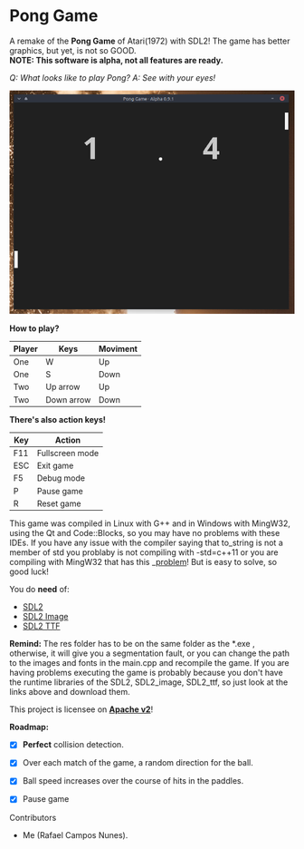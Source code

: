 __Pong Game__
===

A remake of the __Pong Game__ of Atari(1972) with SDL2! The game has better graphics, but yet, is not so GOOD.    
**NOTE: This software is alpha, not all features are ready.**

*Q: What looks like to play Pong?*
*A: See with your eyes!*

![Game Image](PongGame.png)

__How to play?__

Player |     Keys    | Moviment
------ | ----------- | --------
One    |      W      |    Up
One    |      S      |   Down
Two    |  Up arrow   |    Up
Two    |  Down arrow |   Down

__There's also action keys!__

 Key  |      Action      |
------| -----------------|
 F11  |  Fullscreen mode
 ESC  |  Exit game
 F5   |  Debug mode
 P    |	 Pause game 
 R    |	 Reset game



This game was compiled in Linux with G++ and in Windows with MingW32, using the Qt and Code::Blocks, so you may have no problems with these IDEs. If you have any issue with the compiler saying that to_string is not a member of std you problaby is not compiling with -std=c++11 or you are compiling with MingW32 that has this _[problem](https://gcc.gnu.org/bugzilla/show_bug.cgi?id=52015)! But is easy to solve, so good luck!

You do __need__ of:
  * [SDL2](http://www.libsdl.org/download-2.0.php)
  * [SDL2 Image](https://www.libsdl.org/projects/SDL_image/)
  * [SDL2 TTF](https://www.libsdl.org/projects/SDL_ttf/)


__Remind:__ The res folder has to be on the same folder as the *.exe , otherwise, it will give you a segmentation fault, or you can change the path to the images and fonts in the main.cpp and recompile the game. If you are having problems executing the game is probably because you don't have the runtime libraries of the SDL2, SDL2_image, SDL2_ttf, so just look at the links above and download them.


This project is licensee on __[Apache v2](http://www.apache.org/licenses/LICENSE-2.0.html)__!

__Roadmap:__
  - [X] __Perfect__ collision detection.
  - [X] Over each match of the game, a random direction for the ball.
  - [x] Ball speed increases over the course of hits in the paddles.
  - [X] Pause game



Contributors
 * Me (Rafael Campos Nunes).
